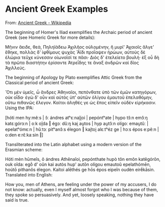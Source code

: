 # Ancient Greek Examples

From: [Ancient Greek - Wikipedia](https://en.wikipedia.org/wiki/Ancient_Greek)

The beginning of Homer's Iliad exemplifies the Archaic period of ancient Greek (see Homeric Greek for more details):

Μῆνιν ἄειδε, θεά, Πηληϊάδεω Ἀχιλῆος
οὐλομένην, ἣ μυρί' Ἀχαιοῖς ἄλγε' ἔθηκε,
πολλὰς δ' ἰφθίμους ψυχὰς Ἄϊδι προΐαψεν
ἡρώων, αὐτοὺς δὲ ἑλώρια τεῦχε κύνεσσιν
οἰωνοῖσί τε πᾶσι· Διὸς δ' ἐτελείετο βουλή·
ἐξ οὗ δὴ τὰ πρῶτα διαστήτην ἐρίσαντε
Ἀτρεΐδης τε ἄναξ ἀνδρῶν καὶ δῖος Ἀχιλλεύς.

The beginning of Apology by Plato exemplifies Attic Greek from the Classical period of ancient Greek:

Ὅτι μὲν ὑμεῖς, ὦ ἄνδρες Ἀθηναῖοι, πεπόνθατε ὑπὸ τῶν ἐμῶν κατηγόρων, οὐκ οἶδα· ἐγὼ δ' οὖν καὶ αὐτὸς ὑπ' αὐτῶν ὀλίγου ἐμαυτοῦ ἐπελαθόμην, οὕτω πιθανῶς ἔλεγον. Καίτοι ἀληθές γε ὡς ἔπος εἰπεῖν οὐδὲν εἰρήκασιν.
Using the IPA:

<!--- cspell:disable --->
[hóti men hyːmêːs | ɔ̂ː ándres atʰɛːnaî̯i̯oi | pepóntʰate | hypo tɔ̂ːn emɔ̂ːŋ katɛːɡórɔːn | oːk oî̯da ‖ éɡɔː dûːŋ kai̯ au̯tos | hyp au̯tɔ̂ːn olíɡoː emau̯tûː | epelatʰómɛːn | hǔːtɔː pitʰanɔ̂ːs éleɡon ‖ kaí̯toi̯ alɛːtʰéz ɡe | hɔːs épos eːpêːn | oːden eːrɛ̌ːkaːsin ‖]
<!--- cspell:enable --->


Transliterated into the Latin alphabet using a modern version of the Erasmian scheme:

<!--- cspell:disable --->
Hóti mèn hūmeîs, ô ándres Athēnaîoi, pepónthate hupò tôn emôn katēgórōn, ouk oîda: egṑ d' oûn kaì autòs hup' autōn olígou emautoû epelathómēn, hoútō pithanôs élegon. Kaítoi alēthés ge hōs épos eipeîn oudèn eirḗkāsin.
Translated into English:
<!--- cspell:enable --->

How you, men of Athens, are feeling under the power of my accusers, I do not know: actually, even I myself almost forgot who I was because of them, they spoke so persuasively. And yet, loosely speaking, nothing they have said is true.

<!--- cspell:ignore Erasmian --->
<!--- cspell:words Πηληϊάδεω μυρί προΐαψεν ἄλγε Ἀτρεΐδης Ἄϊδι  --->
